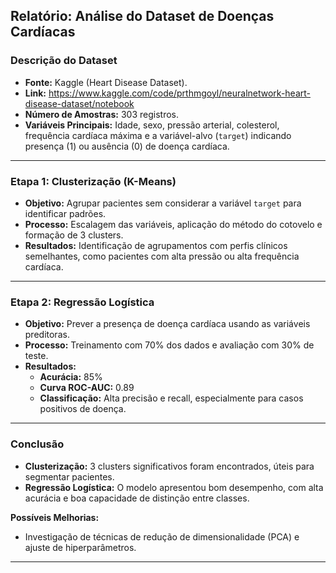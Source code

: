 
## **Relatório: Análise do Dataset de Doenças Cardíacas**

### **Descrição do Dataset**
- **Fonte:** Kaggle (Heart Disease Dataset).
- **Link:** https://www.kaggle.com/code/prthmgoyl/neuralnetwork-heart-disease-dataset/notebook 
- **Número de Amostras:** 303 registros.
- **Variáveis Principais:** Idade, sexo, pressão arterial, colesterol, frequência cardíaca máxima e a variável-alvo (`target`) indicando presença (1) ou ausência (0) de doença cardíaca.

---

### **Etapa 1: Clusterização (K-Means)**

- **Objetivo:** Agrupar pacientes sem considerar a variável `target` para identificar padrões.
- **Processo:** Escalagem das variáveis, aplicação do método do cotovelo e formação de 3 clusters.
- **Resultados:** Identificação de agrupamentos com perfis clínicos semelhantes, como pacientes com alta pressão ou alta frequência cardíaca.

---

### **Etapa 2: Regressão Logística**

- **Objetivo:** Prever a presença de doença cardíaca usando as variáveis preditoras.
- **Processo:** Treinamento com 70% dos dados e avaliação com 30% de teste.
- **Resultados:** 
  - **Acurácia:** 85%
  - **Curva ROC-AUC:** 0.89
  - **Classificação:** Alta precisão e recall, especialmente para casos positivos de doença.

---

### **Conclusão**
- **Clusterização:** 3 clusters significativos foram encontrados, úteis para segmentar pacientes.
- **Regressão Logística:** O modelo apresentou bom desempenho, com alta acurácia e boa capacidade de distinção entre classes.

**Possíveis Melhorias:**
- Investigação de técnicas de redução de dimensionalidade (PCA) e ajuste de hiperparâmetros.

---

